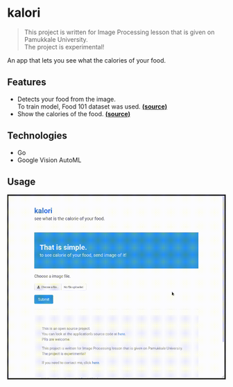 # kalori

> This project is written for Image Processing lesson that is given on Pamukkale University.  
  The project is experimental!

An app that lets you see what the calories of your food.

## Features

- Detects your food from the image.  
  To train model, Food 101 dataset was used. [**(source)**](https://data.vision.ee.ethz.ch/cvl/datasets_extra/food-101/)
- Show the calories of the food. [**(source)**](https://fdc.nal.usda.gov/index.html)

## Technologies

- Go
- Google Vision AutoML

## Usage

![example](example.gif)
